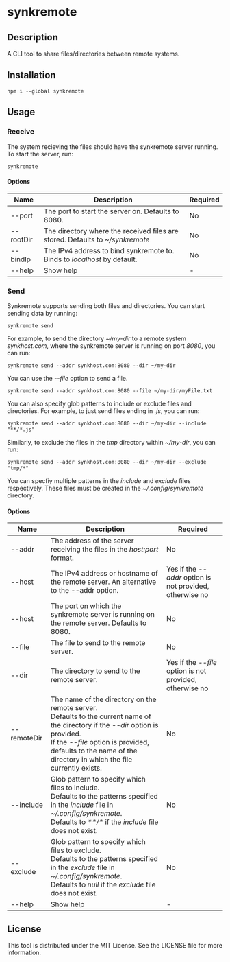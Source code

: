 # synkremote

## Description

A CLI tool to share files/directories between remote systems.

## Installation

    npm i --global synkremote

## Usage

### Receive

The system recieving the files should have the synkremote server running. To start the server, run:


    synkremote


#### Options

| Name      | Description                                                                   | Required                 |
|-----------|-------------------------------------------------------------------------------|--------------------------|
| --port    | The port to start the server on. Defaults to 8080.                            | No |
| --rootDir | The directory where the received files are stored. Defaults to *~/synkremote* | No | 
| --bindIp  | The IPv4 address to bind synkremote to. Binds to *localhost* by default.      | No |
| --help    | Show help                                                                     | -  |

### Send

Synkremote supports sending both files and directories. You can start sending data by running:

    synkremote send

For example, to send the directory *~/my-dir* to a remote system *synkhost.com*, where the synkremote server is running on port *8080*, you can run:

    synkremote send --addr synkhost.com:8080 --dir ~/my-dir

You can use the *--file* option to send a file.

    synkremote send --addr synkhost.com:8080 --file ~/my-dir/myFile.txt

You can also specify glob patterns to include or exclude files and directories. For example, to just send files ending in *.js*, you can run:

    synkremote send --addr synkhost.com:8080 --dir ~/my-dir --include "**/*.js"

Similarly, to exclude the files in the *tmp* directory within *~/my-dir*, you can run:

    synkremote send --addr synkhost.com:8080 --dir ~/my-dir --exclude "tmp/*"

You can specfiy multiple patterns in the *include* and *exclude* files respectively. These files must be created in the *~/.config/synkremote* directory.


#### Options

| Name      | Description                                                                                  | Required                 |
|------------|---------------------------------------------------------------------------------------------|--------------------------|
| --addr     | The address of the server receiving the files in the *host:port* format.                    | No |
| --host     | The IPv4 address or hostname of the remote server. An alternative to the --addr option.     | Yes if the *--addr* option is not provided, otherwise no|
| --host     | The port on which the synkremote server is running on the remote server. Defaults to 8080.  | No | 
| --file     | The file to send to the remote server.                                                      | No |
| --dir      | The directory to send to the remote server.                                                 | Yes if the *--file* option is not provided, otherwise no|
| --remoteDir| The name of the directory on the remote server. <br/> Defaults to the current name of the directory if the *--dir* option is provided. <br/> If the *--file* option is provided, defaults to the name of the directory in which the file currently exists.         | No |
| --include  | Glob pattern to specify which files to include. <br/> Defaults to the patterns specified in  the *include* file in *~/.config/synkremote*. <br/> Defaults to *\*\*/\** if the *include* file does not exist.                                                | No |
| --exclude  | Glob pattern to specify which files to exclude. <br/> Defaults to the patterns specified in  the *exclude* file in *~/.config/synkremote*. <br/> Defaults to *null* if the *exclude* file does not exist.                                                   | No |
| --help     | Show help                                                                                   | -  |


## License  

This tool is distributed under the MIT License. See the LICENSE file for more information.